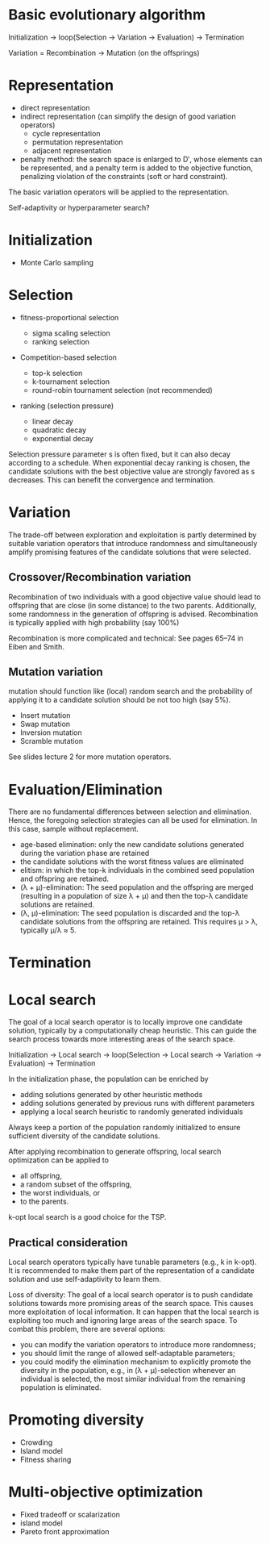 # Basic evolutionary algorithm

Initialization -> loop(Selection -> Variation -> Evaluation) -> Termination

Variation = Recombination -> Mutation (on the offsprings)

# Representation

- direct representation
- indirect representation (can simplify the design of good variation operators)
  - cycle representation
  - permutation representation
  - adjacent representation
- penalty method: the search space is enlarged to D′, whose elements can be represented, and a penalty term is added to the objective function, penalizing violation of the constraints (soft or hard constraint).

The basic variation operators will be applied to the representation.

Self-adaptivity or hyperparameter search?

# Initialization

- Monte Carlo sampling

# Selection

- fitness-proportional selection
  - sigma scaling selection 
  - ranking selection
- Competition-based selection 
  - top-k selection 
  - k-tournament selection 
  - round-robin tournament selection (not recommended)

- ranking (selection pressure)
  - linear decay
  - quadratic decay
  - exponential decay

Selection pressure parameter s is often fixed, but it can also decay according to a schedule. When exponential decay ranking is chosen, the candidate solutions with the best objective value are strongly favored as s decreases. This can benefit the convergence and termination. 

# Variation
The trade-off between exploration and exploitation is partly determined by suitable variation  operators that introduce randomness and simultaneously amplify promising features of  the candidate solutions that were selected.

## Crossover/Recombination variation
Recombination of two individuals with a good objective value should lead to offspring that are close (in some distance) to the two parents. Additionally, some randomness in the generation of offspring is advised.  Recombination is typically applied with high probability (say 100%)

Recombination is more complicated and technical: See pages 65–74 in Eiben and Smith.

## Mutation variation
mutation should function like (local) random search and the probability of applying it to a candidate solution should be not too high (say 5%).

- Insert mutation
- Swap mutation
- Inversion mutation
- Scramble mutation

See slides lecture 2 for more mutation operators.

# Evaluation/Elimination

There are no fundamental differences between selection and elimination. Hence, the  foregoing selection strategies can all be used for elimination. In this case, sample without replacement.

- age-based elimination: only the new candidate solutions generated during the variation phase are retained
- the candidate solutions with the worst fitness values are eliminated
- elitism: in which the top-k individuals in the combined seed population and offspring are retained.
- (λ + μ)-elimination: The seed population and the offspring are merged (resulting in a population of size λ + μ) and then the top-λ candidate solutions are retained.
- (λ, μ)-elimination: The seed population is discarded and the top-λ candidate solutions from the offspring are retained. This requires μ > λ, typically μ/λ ≈ 5.

# Termination

# Local search

The goal of a local search operator is to locally improve one candidate solution, typically by a computationally cheap heuristic. This can guide the search process towards more interesting areas of the search space.

Initialization -> Local search -> loop(Selection -> Local search -> Variation -> Evaluation) -> Termination

In the initialization phase, the population can be enriched by 
- adding solutions generated by other heuristic methods 
- adding solutions generated by previous runs with different parameters
- applying a local search heuristic to randomly generated individuals 

Always keep a portion of the population randomly initialized to ensure sufficient diversity of the candidate solutions.

After applying recombination to generate offspring, local search
optimization can be applied to
- all offspring, 
- a random subset of the offspring, 
- the worst individuals, or 
- to the parents.

k-opt local search is a good choice for the TSP.

## Practical consideration 
Local search operators typically have tunable parameters (e.g., k in k-opt). It is recommended to make them part of the representation of a candidate solution and use self-adaptivity to learn them.

Loss of diversity: The goal of a local search operator is to push candidate
solutions towards more promising areas of the search space. This causes
more exploitation of local information. It can happen that the local search
is exploiting too much and ignoring large areas of the search space.
To combat this problem, there are several options:
- you can modify the variation operators to introduce more randomness;
- you should limit the range of allowed self-adaptable parameters;
- you could modify the elimination mechanism to explicitly promote the diversity in the population, e.g., in (λ + μ)-selection whenever an individual is selected, the most similar individual from the remaining population is eliminated.

# Promoting diversity

- Crowding
- Island model
- Fitness sharing

# Multi-objective optimization

- Fixed tradeoff or scalarization
- island model
- Pareto front approximation
